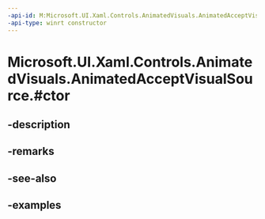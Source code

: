 ```yaml
---
-api-id: M:Microsoft.UI.Xaml.Controls.AnimatedVisuals.AnimatedAcceptVisualSource.#ctor
-api-type: winrt constructor
---
```


# Microsoft.UI.Xaml.Controls.AnimatedVisuals.AnimatedAcceptVisualSource.#ctor

<!--
public AnimatedAcceptVisualSource ();
-->


## -description

## -remarks

## -see-also

## -examples


